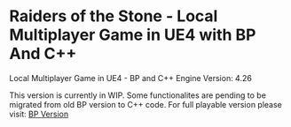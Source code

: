 
# Raiders of the Stone - Local Multiplayer Game in UE4 with BP And C++
Local Multiplayer Game in UE4 - BP and C++
Engine Version: 4.26

This version is currently in WIP. Some functionalites are pending to be migrated from old BP version to C++ code.
For full playable version please visit: [BP Version](https://github.com/schuan01/raidersUE4/tree/main/raiders-with-bp)
